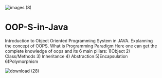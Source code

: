 ![images (8)](https://user-images.githubusercontent.com/83740557/135706038-fd46c3d3-4634-4ef9-a6e4-30337905a4ae.jpg)
# OOP-S-in-Java
Introduction to Object Oriented Programming System in JAVA.
Explanning the concept of OOPS.
What is Programming Paradigm
Here one can get the complete knowledge of oops and its 6 main pillars: 1)Object 2) Class/Methods 3) Inheritance 4) Abstraction 5)Encapsulation 6)Polymorphism

![download (28)](https://user-images.githubusercontent.com/83740557/135706001-ad74b97d-274b-43d9-9e8d-747ee100d829.png)

